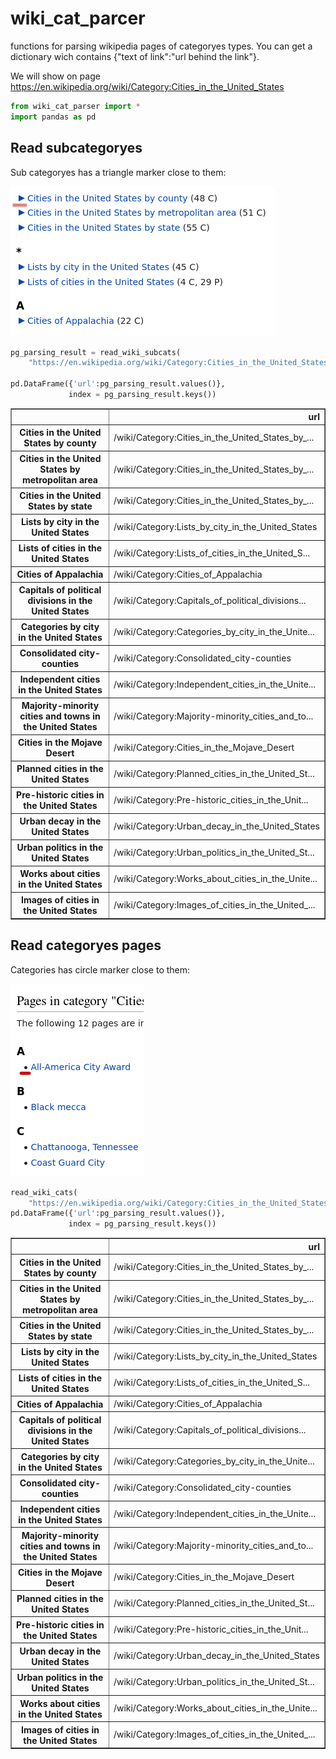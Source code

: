 # wiki_cat_parcer
functions for parsing wikipedia pages of categoryes types.
You can get a dictionary wich contains {"text of link":"url behind the link"}.

We will show on page https://en.wikipedia.org/wiki/Category:Cities_in_the_United_States


```python
from wiki_cat_parser import *
import pandas as pd
```

## Read subcategoryes

Sub categoryes has a triangle marker close to them:

<img src="read_example_pics/subcategories example.png"/>


```python
pg_parsing_result = read_wiki_subcats(
    "https://en.wikipedia.org/wiki/Category:Cities_in_the_United_States")

pd.DataFrame({'url':pg_parsing_result.values()}, 
             index = pg_parsing_result.keys())
```




<div>
<style scoped>
    .dataframe tbody tr th:only-of-type {
        vertical-align: middle;
    }

    .dataframe tbody tr th {
        vertical-align: top;
    }

    .dataframe thead th {
        text-align: right;
    }
</style>
<table border="1" class="dataframe">
  <thead>
    <tr style="text-align: right;">
      <th></th>
      <th>url</th>
    </tr>
  </thead>
  <tbody>
    <tr>
      <th>Cities in the United States by county</th>
      <td>/wiki/Category:Cities_in_the_United_States_by_...</td>
    </tr>
    <tr>
      <th>Cities in the United States by metropolitan area</th>
      <td>/wiki/Category:Cities_in_the_United_States_by_...</td>
    </tr>
    <tr>
      <th>Cities in the United States by state</th>
      <td>/wiki/Category:Cities_in_the_United_States_by_...</td>
    </tr>
    <tr>
      <th>Lists by city in the United States</th>
      <td>/wiki/Category:Lists_by_city_in_the_United_States</td>
    </tr>
    <tr>
      <th>Lists of cities in the United States</th>
      <td>/wiki/Category:Lists_of_cities_in_the_United_S...</td>
    </tr>
    <tr>
      <th>Cities of Appalachia</th>
      <td>/wiki/Category:Cities_of_Appalachia</td>
    </tr>
    <tr>
      <th>Capitals of political divisions in the United States</th>
      <td>/wiki/Category:Capitals_of_political_divisions...</td>
    </tr>
    <tr>
      <th>Categories by city in the United States</th>
      <td>/wiki/Category:Categories_by_city_in_the_Unite...</td>
    </tr>
    <tr>
      <th>Consolidated city-counties</th>
      <td>/wiki/Category:Consolidated_city-counties</td>
    </tr>
    <tr>
      <th>Independent cities in the United States</th>
      <td>/wiki/Category:Independent_cities_in_the_Unite...</td>
    </tr>
    <tr>
      <th>Majority-minority cities and towns in the United States</th>
      <td>/wiki/Category:Majority-minority_cities_and_to...</td>
    </tr>
    <tr>
      <th>Cities in the Mojave Desert</th>
      <td>/wiki/Category:Cities_in_the_Mojave_Desert</td>
    </tr>
    <tr>
      <th>Planned cities in the United States</th>
      <td>/wiki/Category:Planned_cities_in_the_United_St...</td>
    </tr>
    <tr>
      <th>Pre-historic cities in the United States</th>
      <td>/wiki/Category:Pre-historic_cities_in_the_Unit...</td>
    </tr>
    <tr>
      <th>Urban decay in the United States</th>
      <td>/wiki/Category:Urban_decay_in_the_United_States</td>
    </tr>
    <tr>
      <th>Urban politics in the United States</th>
      <td>/wiki/Category:Urban_politics_in_the_United_St...</td>
    </tr>
    <tr>
      <th>Works about cities in the United States</th>
      <td>/wiki/Category:Works_about_cities_in_the_Unite...</td>
    </tr>
    <tr>
      <th>Images of cities in the United States</th>
      <td>/wiki/Category:Images_of_cities_in_the_United_...</td>
    </tr>
  </tbody>
</table>
</div>



## Read categoryes pages

Categories has circle marker close to them:

<img src="read_example_pics/categories_example.png"/>


```python
read_wiki_cats(
    "https://en.wikipedia.org/wiki/Category:Cities_in_the_United_States")
pd.DataFrame({'url':pg_parsing_result.values()}, 
             index = pg_parsing_result.keys())
```




<div>
<style scoped>
    .dataframe tbody tr th:only-of-type {
        vertical-align: middle;
    }

    .dataframe tbody tr th {
        vertical-align: top;
    }

    .dataframe thead th {
        text-align: right;
    }
</style>
<table border="1" class="dataframe">
  <thead>
    <tr style="text-align: right;">
      <th></th>
      <th>url</th>
    </tr>
  </thead>
  <tbody>
    <tr>
      <th>Cities in the United States by county</th>
      <td>/wiki/Category:Cities_in_the_United_States_by_...</td>
    </tr>
    <tr>
      <th>Cities in the United States by metropolitan area</th>
      <td>/wiki/Category:Cities_in_the_United_States_by_...</td>
    </tr>
    <tr>
      <th>Cities in the United States by state</th>
      <td>/wiki/Category:Cities_in_the_United_States_by_...</td>
    </tr>
    <tr>
      <th>Lists by city in the United States</th>
      <td>/wiki/Category:Lists_by_city_in_the_United_States</td>
    </tr>
    <tr>
      <th>Lists of cities in the United States</th>
      <td>/wiki/Category:Lists_of_cities_in_the_United_S...</td>
    </tr>
    <tr>
      <th>Cities of Appalachia</th>
      <td>/wiki/Category:Cities_of_Appalachia</td>
    </tr>
    <tr>
      <th>Capitals of political divisions in the United States</th>
      <td>/wiki/Category:Capitals_of_political_divisions...</td>
    </tr>
    <tr>
      <th>Categories by city in the United States</th>
      <td>/wiki/Category:Categories_by_city_in_the_Unite...</td>
    </tr>
    <tr>
      <th>Consolidated city-counties</th>
      <td>/wiki/Category:Consolidated_city-counties</td>
    </tr>
    <tr>
      <th>Independent cities in the United States</th>
      <td>/wiki/Category:Independent_cities_in_the_Unite...</td>
    </tr>
    <tr>
      <th>Majority-minority cities and towns in the United States</th>
      <td>/wiki/Category:Majority-minority_cities_and_to...</td>
    </tr>
    <tr>
      <th>Cities in the Mojave Desert</th>
      <td>/wiki/Category:Cities_in_the_Mojave_Desert</td>
    </tr>
    <tr>
      <th>Planned cities in the United States</th>
      <td>/wiki/Category:Planned_cities_in_the_United_St...</td>
    </tr>
    <tr>
      <th>Pre-historic cities in the United States</th>
      <td>/wiki/Category:Pre-historic_cities_in_the_Unit...</td>
    </tr>
    <tr>
      <th>Urban decay in the United States</th>
      <td>/wiki/Category:Urban_decay_in_the_United_States</td>
    </tr>
    <tr>
      <th>Urban politics in the United States</th>
      <td>/wiki/Category:Urban_politics_in_the_United_St...</td>
    </tr>
    <tr>
      <th>Works about cities in the United States</th>
      <td>/wiki/Category:Works_about_cities_in_the_Unite...</td>
    </tr>
    <tr>
      <th>Images of cities in the United States</th>
      <td>/wiki/Category:Images_of_cities_in_the_United_...</td>
    </tr>
  </tbody>
</table>
</div>